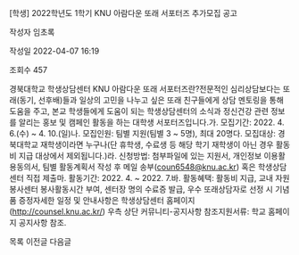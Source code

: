 



[학생] 2022학년도 1학기 KNU 아람다운 또래 서포터즈 추가모집 공고



작성자
임초록


작성일
2022-04-07 16:19


조회수
457




﻿경북대학교 학생상담센터 KNU 아람다운 또래 서포터즈란?전문적인 심리상담보다는 또래(동기, 선후배)들과 일상의 고민을 나누고 싶은 또래 친구들에게 상담 멘토링을 통해 도움을 주고, 본교 학생들에게 도움이 되는 학생상담센터의 소식과 정신건강 관련 정보를 알리는 홍보 및 캠페인 활동을 하는 대학생 서포터즈입니다.가. 모집기간: 2022. 4. 6.(수) ~ 4. 10.(일)나. 모집인원: 팀별 지원(팀별 3 ~ 5명), 최대 20명다. 모집대상: 경북대학교 재학생이라면 누구나(단 휴학생, 수료생 등 해당 학기 재학생이 아닌 경우 활동비 지급 대상에서 제외됩니다.)라. 신청방법: 첨부파일에 있는 지원서, 개인정보 이용활용동의서, 팀별 활동계획서 작성 후 메일 송부(coun6548@knu.ac.kr) 혹은 학생상담센터 직접 제출마. 활동기간: 2022. 4. ~ 2022. 7.바. 활동혜택: 활동비 지급, 교내 자원봉사센터 봉사활동시간 부여, 센터장 명의 수료증 발급, 우수 또래상담자로 선정 시 기념품 증정자세한 일정 및 안내사항은 학생상담센터 홈페이지(http://counsel.knu.ac.kr/) 우측 상단 커뮤니티-공지사항 참조지원서류: 학교 홈페이지 공지사항 참조.





목록
이전글
다음글




